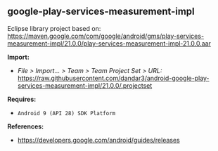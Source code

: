 ## google-play-services-measurement-impl

Eclipse library project based on:<br/>
https://maven.google.com/com/google/android/gms/play-services-measurement-impl/21.0.0/play-services-measurement-impl-21.0.0.aar

**Import:**
- _File > Import... > Team > Team Project Set > URL:_<br/>
  https://raw.githubusercontent.com/dandar3/android-google-play-services-measurement-impl/21.0.0/.projectset

**Requires:**
- `Android 9 (API 28) SDK Platform`

**References:**
- https://developers.google.com/android/guides/releases